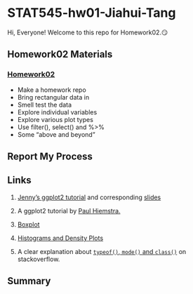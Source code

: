 
# STAT545-hw01-Jiahui-Tang

Hi, Everyone! Welcome to this repo for Homework02.:smirk:

## Homework02 Materials

### [Homework02](https://stat545.com/hw02_explore-gapminder-dplyr.html)

- Make a homework repo
- Bring rectangular data in
- Smell test the data
- Explore individual variables
- Explore various plot types
- Use filter(), select() and %>%
- Some “above and beyond”

## Report My Process

## Links

1. [Jenny’s ggplot2 tutorial](https://github.com/jennybc/ggplot2-tutorial/blob/master/gapminder-ggplot2-scatterplot.md) and corresponding [slides](https://speakerdeck.com/jennybc/ggplot2-tutorial)

2. A ggplot2 tutorial by [Paul Hiemstra.](http://stcorp.nl/R_course/tutorial_ggplot2.html)

3. [Boxplot](http://www.statmethods.net/graphs/boxplot.html)

4. [Histograms and Density Plots](http://www.statmethods.net/graphs/density.html)

5. A clear explanation about [`typeof()`, `mode()` and `class()`](https://stackoverflow.com/questions/8855589/a-comprehensive-survey-of-the-types-of-things-in-r-mode-and-class-and-type) on stackoverflow.

## Summary
